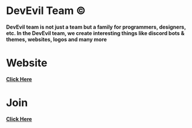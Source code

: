 # DevEvil Team ©
**DevEvil team is not just a team but a family for programmers, designers, etc. In the DevEvil team, we create interesting things like discord bots & themes, websites, logos and many more**
# Website
**[Click Here](https://team.devevil.com/)**
# Join 
**[Click Here](https://team.devevil.com/join)**
